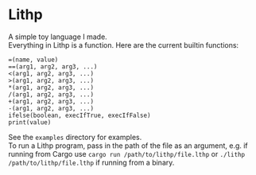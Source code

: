 # Lithp

A simple toy language I made.  
Everything in Lithp is a function. Here are the current builtin functions:  
```
=(name, value)
==(arg1, arg2, arg3, ...)
<(arg1, arg2, arg3, ...)
>(arg1, arg2, arg3, ...)
*(arg1, arg2, arg3, ...)
/(arg1, arg2, arg3, ...)
+(arg1, arg2, arg3, ...)
-(arg1, arg2, arg3, ...)
ifelse(boolean, execIfTrue, execIfFalse)
print(value)
```
See the `examples` directory for examples.  
To run a Lithp program, pass in the path of the file as an argument, e.g. if running from Cargo use `cargo run /path/to/lithp/file.lthp` or `./lithp /path/to/lithp/file.lthp` if running from a binary.
